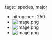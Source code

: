 tags:: species, major

- nitrogener:: 250
- ![image.png](https://peach-geographical-bat-397.mypinata.cloud/ipfs/QmYcVAErcg1D2iXsNSj62FZEQJn5bREDzGAcyvoBpuaBeS)
- ![image.png](https://peach-geographical-bat-397.mypinata.cloud/ipfs/QmU6u5WptKJa1dnHDJVUL9SjcFiqUKzen7oipqghCLgZEb)
- ![image.png](https://peach-geographical-bat-397.mypinata.cloud/ipfs/QmQyy9jDFtDHpg5M1L5wo4foR22AVGTYjunZ7REmAgQdwT)